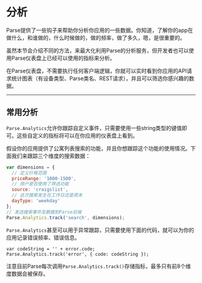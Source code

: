 # 分析

Parse提供了一些钩子来帮助你分析你应用的一些数据。你知道，了解你的app在做什么，和谁做的，什么时候做的，做的频率，做了多久，嗯，是很重要的。

虽然本节会介绍不同的方法，来最大化利用Parse的分析服务，但开发者也可以使用Parse仪表盘上已经可以使用的指标来分析。

在Parse仪表盘，不需要执行任何客户端逻辑，你就可以实时看到你应用的API请求统计图表（有设备类型、Parse类名、REST请求），并且可以筛选你感兴趣的数据。

---

## 常用分析

`Parse.Analytics`允许你跟踪自定义事件，只需要使用一些string类型的键值即可。这些自定义的指标将可以在你应用的仪表盘上看到。

假设你的应用提供了公寓列表搜索的功能，并且你想跟踪这个功能的使用情况。下面我们来跟踪三个维度的搜索数据：

```js
var dimensions = {
  // 定义价格范围
  priceRange: '1000-1500',
  // 用户是否使用了筛选功能
  source: 'craigslist',
  // 这次搜索发生在工作日还是周末
  dayType: 'weekday'
};
// 发送搜索事件及数据到Parse后端
Parse.Analytics.track('search', dimensions);
```

`Parse.Analytics`甚至可以用于异常跟踪，只需要使用下面的代码，就可以为你的应用记录错误频率、错误信息。

```
var codeString = '' + error.code;
Parse.Analytics.track('error', { code: codeString });
```

注意目前Parse每次调用`Parse.Analytics.track()`存储指标，最多只有前8个维度数据会被保存。

